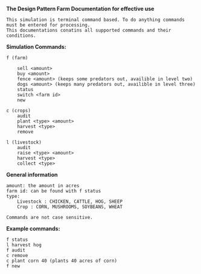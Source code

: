 
**The Design Pattern Farm Documentation for effective use**
```
This simulation is terminal command based. To do anything commands must be entered for processing.
This documentations conatins all supported commands and their conditions.
```

**Simulation Commands:**
```
f (farm)

	sell <amount> 
	buy <amount> 
	fence <amount> (keeps some predators out, availible in level two) 
	dogs <amount> (keeps many predators out, availible in level three) 
	status 
	switch <farm id> 
	new 
```
```
c (crops)  
	audit 
	plant <type> <amount> 
	harvest <type> 
	remove 
```
```
l (livestock) 
	audit 
	raise <type> <amount> 
	harvest <type> 
	collect <type> 
```

**General information**
```
amount: the amount in acres
farm id: can be found with f status
type: 
	Livestock : CHICKEN, CATTLE, HOG, SHEEP
	Crop : CORN, MUSHROOMS, SOYBEANS, WHEAT

Commands are not case sensitive.
```

**Example commands:**
```
f status
l harvest hog
f audit
c remove
c plant corn 40 (plants 40 acres of corn)
f new
```